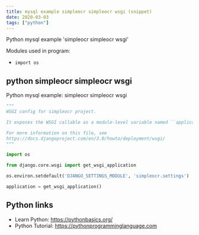 ```yaml
---
title: mysql example simpleocr simpleocr wsgi (snippet)
date: 2020-03-03
tags: ["python"]
---
```

Python mysql example 'simpleocr simpleocr wsgi'


Modules used in program: 
* `import os`

## python simpleocr simpleocr wsgi

Python mysql example: simpleocr simpleocr wsgi

```python
"""
WSGI config for simpleocr project.

It exposes the WSGI callable as a module-level variable named ``application``.

For more information on this file, see
https://docs.djangoproject.com/en/3.0/howto/deployment/wsgi/
"""

import os

from django.core.wsgi import get_wsgi_application

os.environ.setdefault('DJANGO_SETTINGS_MODULE', 'simpleocr.settings')

application = get_wsgi_application()


```

## Python links

- Learn Python: https://pythonbasics.org/
- Python Tutorial: https://pythonprogramminglanguage.com

